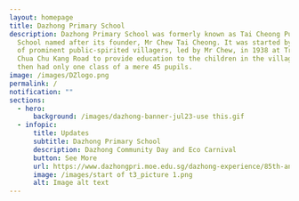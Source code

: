 ```yaml
---
layout: homepage
title: Dazhong Primary School
description: Dazhong Primary School was formerly known as Tai Cheong Public
  School named after its founder, Mr Chew Tai Cheong. It was started by a group
  of prominent public-spirited villagers, led by Mr Chew, in 1938 at Track 5
  Chua Chu Kang Road to provide education to the children in the village. It
  then had only one class of a mere 45 pupils.
image: /images/DZlogo.png
permalink: /
notification: ""
sections:
  - hero:
      background: /images/dazhong-banner-jul23-use this.gif
  - infopic:
      title: Updates
      subtitle: Dazhong Primary School
      description: Dazhong Community Day and Eco Carnival
      button: See More
      url: https://www.dazhongpri.moe.edu.sg/dazhong-experience/85th-anniversary-celebrations/community-day-and-eco-fair/
      image: /images/start of t3_picture 1.png
      alt: Image alt text
---
```

